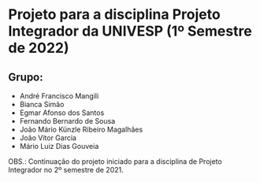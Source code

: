 # Projeto para a disciplina Projeto Integrador da UNIVESP (1º Semestre de 2022)

## Grupo:
- André Francisco Mangili
- Bianca Simão
- Egmar Afonso dos Santos
- Fernando Bernardo de Sousa
- João Mário Künzle Ribeiro Magalhães
- João Vítor Garcia
- Mário Luiz Dias Gouveia

OBS.: Continuação do projeto iniciado para a disciplina de Projeto Integrador no 2º semestre de 2021.
